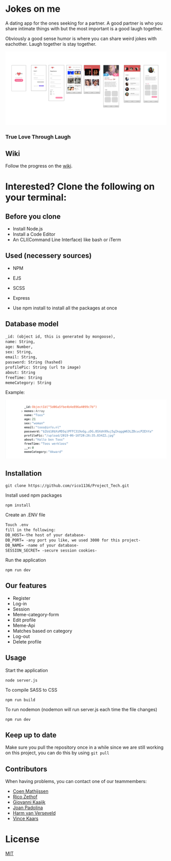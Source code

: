 # Jokes on me

A dating app for the ones seeking for a partner. A good partner is who you share intimate things with but the most important is a good laugh together.

Obviously a good sense humor is where you can share weird jokes with eachother. Laugh together is stay together.

![Wireflow app](https://github.com/joanpadolina/Project_Tech/blob/master/documentatie/Jome-branding-sketch.png)

### True Love Through Laugh

## Wiki

Follow the progress on the [wiki](https://github.com/rico1136/Project_Tech/wiki).

# Interested? Clone the following on your terminal:

## Before you clone

* Install Node.js
* Install a Code Editor
* An CLI(Command Line Interface) like bash or iTerm

## Used (necessery sources)

* NPM
* EJS
* SCSS
* Express

* Use npm install to install all the packages at once

## Database model

```
_id: (object id, this is generated by mongoose),
name: String,
age: Number,
sex: String,
email: String,
password: String (hashed)
profilePic: String (url to image)
about: String
freeTime: String
memeCategory: String
```
Example:

<img src="https://github.com/rico1136/Project_Tech/blob/master/documentatie/screenshot-database.png" width="800" height="auto"/>

## Installation

```
git clone https://github.com/rico1136/Project_Tech.git
```

Install used npm packages
```
npm install
```
Create an .ENV file
```
Touch .env
fill in the following:
DB_HOST=-the host of your database-
DB_PORT= -any port you like, we used 3000 for this project-  
DB_NAME= -name of your database- 
SESSION_SECRET= -secure session cookies-
```
Run the application
```
npm run dev
```


## Our features
- Register
- Log-in
- Session
- Meme-category-form
- Edit profile
- Meme-Api
- Matches based on category
- Log-out
- Delete profile

## Usage
Start the application
```
node server.js
```
To compile SASS to CSS
```
npm run build
```
To run nodemon (nodemon will run server.js each time the file changes)
```
npm run dev
```
## Keep up to date
Make sure you pull the repository once in a while since we are still working on this project, you can do this by using ```git pull```

## Contributors
When having problems, you can contact one of our teammembers:
- [Coen Mathijssen](https://github.com/Coenmathijssen/blok-TECH/tree/master/Backend/myapp)
- [Rico Zethof](https://github.com/rico1136)
- [Giovanni Kaaijk](https://github.com/GiovanniKaaijk)
- [Joan Padolina](https://github.com/joanpadolina)
- [Harm van Verseveld](https://github.com/harmvv)
- [Vince Kaars](https://github.com/vincekaars)


# License
[MIT](https://github.com/rico1136/Project_Tech/blob/master/LICENSE)
